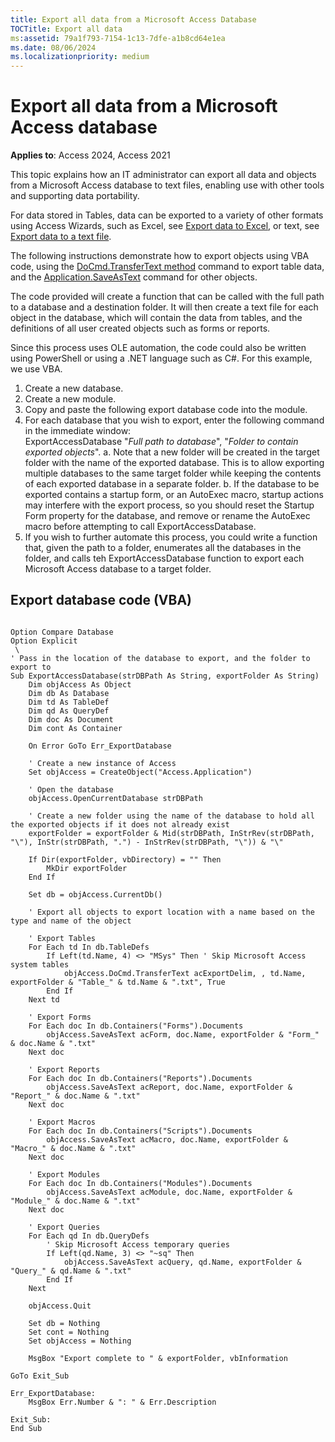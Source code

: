 ```yaml
---
title: Export all data from a Microsoft Access Database
TOCTitle: Export all data
ms:assetid: 79a1f793-7154-1c13-7dfe-a1b8cd64e1ea
ms.date: 08/06/2024
ms.localizationpriority: medium
---
```


# Export all data from a Microsoft Access database

**Applies to**: Access 2024, Access 2021 

This topic explains how an IT administrator can export all data and objects from a Microsoft Access database to text files, enabling use with other tools and supporting data portability.

For data stored in Tables, data can be exported to a variety of other formats using Access Wizards, such as Excel, see [Export data to Excel](https://support.microsoft.com/office/export-data-to-excel-64e974e6-ae43-4301-a53e-20463655b1a9), or text, see [Export data to a text file](https://support.microsoft.com/office/export-data-to-a-text-file-f72dfc38-a8a0-4c5b-8c2c-bf2950814140).

The following instructions demonstrate how to export objects using VBA code, using the [DoCmd.TransferText method](https://learn.microsoft.com/office/vba/api/Access.DoCmd.TransferText) command to export table data, and the [Application.SaveAsText](/application-save-as-text) command for other objects. 

The code provided will create a function that can be called with the full path to a database and a destination folder. It will then create a text file for each object in the database, which will contain the data from tables, and the definitions of all user created objects such as forms or reports.

Since this process uses OLE automation, the code could also be written using PowerShell or using a .NET language such as C#. For this example, we use VBA.

1.	Create a new database.
2.	Create a new module.
3.	Copy and paste the following export database code into the module.
4.	For each database that you wish to export, enter the following command in the immediate window:<br>ExportAccessDatabase "_Full path to database_", "*Folder to contain exported objects*".
  a.	Note that a new folder will be created in the target folder with the name of the exported database. This is to allow exporting multiple databases to the same target folder while keeping the contents of each exported database in a separate folder.
  b.	If the database to be exported contains a startup form, or an AutoExec macro, startup actions may interfere with the export process, so you should reset the Startup Form property for the database, and remove or rename the AutoExec macro before attempting to call ExportAccessDatabase.
5.	If you wish to further automate this process, you could write a function that, given the path to a folder, enumerates all the databases in the folder, and calls teh ExportAccessDatabase function to export each Microsoft Access database to a target folder.

## Export database code (VBA)

```vba

Option Compare Database
Option Explicit
 \
' Pass in the location of the database to export, and the folder to export to
Sub ExportAccessDatabase(strDBPath As String, exportFolder As String)
    Dim objAccess As Object
    Dim db As Database
    Dim td As TableDef
    Dim qd As QueryDef
    Dim doc As Document
    Dim cont As Container

    On Error GoTo Err_ExportDatabase
    
    ' Create a new instance of Access
    Set objAccess = CreateObject("Access.Application")

    ' Open the database
    objAccess.OpenCurrentDatabase strDBPath
    
    ' Create a new folder using the name of the database to hold all the exported objects if it does not already exist
    exportFolder = exportFolder & Mid(strDBPath, InStrRev(strDBPath, "\"), InStr(strDBPath, ".") - InStrRev(strDBPath, "\")) & "\"
    
    If Dir(exportFolder, vbDirectory) = "" Then
        MkDir exportFolder
    End If

    Set db = objAccess.CurrentDb()

    ' Export all objects to export location with a name based on the type and name of the object

    ' Export Tables
    For Each td In db.TableDefs
        If Left(td.Name, 4) <> "MSys" Then ' Skip Microsoft Access system tables
            objAccess.DoCmd.TransferText acExportDelim, , td.Name, exportFolder & "Table_" & td.Name & ".txt", True
        End If
    Next td

    ' Export Forms
    For Each doc In db.Containers("Forms").Documents
        objAccess.SaveAsText acForm, doc.Name, exportFolder & "Form_" & doc.Name & ".txt"
    Next doc

    ' Export Reports
    For Each doc In db.Containers("Reports").Documents
        objAccess.SaveAsText acReport, doc.Name, exportFolder & "Report_" & doc.Name & ".txt"
    Next doc

    ' Export Macros
    For Each doc In db.Containers("Scripts").Documents
        objAccess.SaveAsText acMacro, doc.Name, exportFolder & "Macro_" & doc.Name & ".txt"
    Next doc

    ' Export Modules
    For Each doc In db.Containers("Modules").Documents
        objAccess.SaveAsText acModule, doc.Name, exportFolder & "Module_" & doc.Name & ".txt"
    Next doc

    ' Export Queries
    For Each qd In db.QueryDefs
        ' Skip Microsoft Access temporary queries
        If Left(qd.Name, 3) <> "~sq" Then
            objAccess.SaveAsText acQuery, qd.Name, exportFolder & "Query_" & qd.Name & ".txt"
        End If
    Next

    objAccess.Quit

    Set db = Nothing
    Set cont = Nothing
    Set objAccess = Nothing

    MsgBox "Export complete to " & exportFolder, vbInformation
    
GoTo Exit_Sub

Err_ExportDatabase:
    MsgBox Err.Number & ": " & Err.Description
 
Exit_Sub:
End Sub

```

